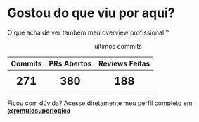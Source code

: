 # Gostou do que viu por aqui?

O que acha de ver tambem meu overview profissional ?

<p align="center">
  <span align="center" style="text-align: center;">ultimos commits</span>
  <table align="center" style="text-align: center;">
      <thead>
          <tr>
              <th style="font-size: 16px;">Commits</th>
              <th style="font-size: 16px;">PRs Abertos</th>
              <th style="font-size: 16px;">Reviews Feitas</th>
          </tr>
      </thead>
      <tbody>
          <tr>
              <td style="font-size: 24px; font-weight: bold; padding: 10px 20px;">271</td>
              <td style="font-size: 24px; font-weight: bold; padding: 10px 20px;">380</td>
              <td style="font-size: 24px; font-weight: bold; padding: 10px 20px;">188</td>
          </tr>
      </tbody>
  </table>
</p>

Ficou com dúvida? Acesse diretamente meu perfil completo em **[@romulosuperlogica](https://github.com/romulosuperlogica)** 
